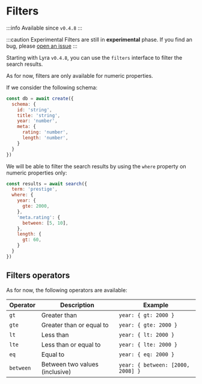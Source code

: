 # Filters

:::info
Available since `v0.4.8`
:::

:::caution Experimental
Filters are still in **experimental** phase.
If you find an bug, please [open an issue](https://github.com/LyraSearch/lyra/issues)
:::

Starting with Lyra `v0.4.8`, you can use the `filters` interface to filter the
search results.

As for now, filters are only available for numeric properties.

If we consider the following schema:

```javascript
const db = await create({
  schema: {
    id: 'string',
    title: 'string',
    year: 'number',
    meta: {
      rating: 'number',
      length: 'number',
    }
  }
})
```

We will be able to filter the search results by using the `where` property on numeric properties only:

```javascript
const results = await search({
  term: 'prestige',
  where: {
    year: {
      gte: 2000,
    },
    'meta.rating': {
      between: [5, 10],
    },
    length: {
      gt: 60,
    }
  }
})
```

## Filters operators

As for now, the following operators are available:

| Operator | Description | Example |
| -------- | ----------- | ------- |
| `gt` | Greater than | `year: { gt: 2000 }` |
| `gte` | Greater than or equal to | `year: { gte: 2000 }` |
| `lt` | Less than | `year: { lt: 2000 }` |
| `lte` | Less than or equal to | `year: { lte: 2000 }` |
| `eq` | Equal to | `year: { eq: 2000 }` |
| `between` | Between two values (inclusive) | `year: { between: [2000, 2008] }` |
